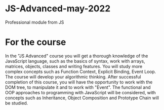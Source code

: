 # JS-Advanced-may-2022
Professional module from JS
# For the course
In the "JS Advanced" course you will get a thorough knowledge of the JavaScript language, such as the basics of syntax, work with arrays, matrices, objects, classes and writing features. You will study more complex concepts such as Function Context, Explicit Binding, Event Loop. The course will develop your algorithmic thinking. After successful completion of this course, you will have the opportunity to work with the DOM tree, to manipulate it and to work with "Event". The functional and OOP approaches to programming with JavaScript will be considered, with concepts such as Inheritance, Object Composition and Prototype Chain will be studied.
